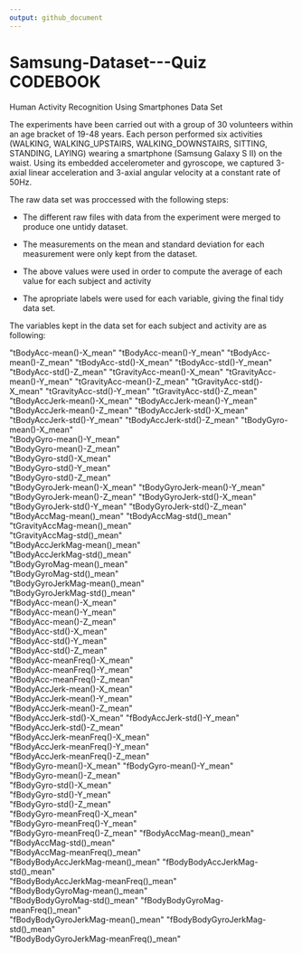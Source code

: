 ```yaml
---
output: github_document
---
```

# Samsung-Dataset---Quiz CODEBOOK

Human Activity Recognition Using Smartphones Data Set

The experiments have been carried out with a group of 30 volunteers within an age bracket of 19-48 years. Each person performed six activities (WALKING, WALKING_UPSTAIRS, WALKING_DOWNSTAIRS, SITTING, STANDING, LAYING) wearing a smartphone (Samsung Galaxy S II) on the waist. Using its embedded accelerometer and gyroscope, we captured 3-axial linear acceleration and 3-axial angular velocity at a constant rate of 50Hz. 

The raw data set was proccessed with the following steps:

*  The different raw files with data from the experiment were merged to produce one untidy dataset.

*  The measurements on the mean and standard deviation for each measurement were only kept from the dataset.

*  The above values were used in order to compute the average of each value for each subject and activity

*  The apropriate labels were used for each variable, giving the final tidy data set.

The variables kept in the data set for each subject and activity are as following:

                      
"tBodyAcc-mean()-X_mean"
"tBodyAcc-mean()-Y_mean"
"tBodyAcc-mean()-Z_mean"
"tBodyAcc-std()-X_mean" 
"tBodyAcc-std()-Y_mean"
"tBodyAcc-std()-Z_mean"
"tGravityAcc-mean()-X_mean"
"tGravityAcc-mean()-Y_mean"
"tGravityAcc-mean()-Z_mean"
"tGravityAcc-std()-X_mean"
"tGravityAcc-std()-Y_mean"
"tGravityAcc-std()-Z_mean"
"tBodyAccJerk-mean()-X_mean"
"tBodyAccJerk-mean()-Y_mean"
"tBodyAccJerk-mean()-Z_mean"
"tBodyAccJerk-std()-X_mean"
"tBodyAccJerk-std()-Y_mean"
"tBodyAccJerk-std()-Z_mean"
"tBodyGyro-mean()-X_mean"  
"tBodyGyro-mean()-Y_mean"  
"tBodyGyro-mean()-Z_mean"  
"tBodyGyro-std()-X_mean"   
"tBodyGyro-std()-Y_mean"   
"tBodyGyro-std()-Z_mean"              
"tBodyGyroJerk-mean()-X_mean"
"tBodyGyroJerk-mean()-Y_mean"
"tBodyGyroJerk-mean()-Z_mean"
"tBodyGyroJerk-std()-X_mean" 
"tBodyGyroJerk-std()-Y_mean" 
"tBodyGyroJerk-std()-Z_mean"          
"tBodyAccMag-mean()_mean"
"tBodyAccMag-std()_mean"              
"tGravityAccMag-mean()_mean"           
"tGravityAccMag-std()_mean"           
"tBodyAccJerkMag-mean()_mean"          
"tBodyAccJerkMag-std()_mean"          
"tBodyGyroMag-mean()_mean"            
"tBodyGyroMag-std()_mean"             
"tBodyGyroJerkMag-mean()_mean"         
"tBodyGyroJerkMag-std()_mean"         
"fBodyAcc-mean()-X_mean"               
"fBodyAcc-mean()-Y_mean"              
"fBodyAcc-mean()-Z_mean"               
"fBodyAcc-std()-X_mean"               
"fBodyAcc-std()-Y_mean"                
"fBodyAcc-std()-Z_mean"               
"fBodyAcc-meanFreq()-X_mean"          
"fBodyAcc-meanFreq()-Y_mean"          
"fBodyAcc-meanFreq()-Z_mean"    
"fBodyAccJerk-mean()-X_mean"          
"fBodyAccJerk-mean()-Y_mean"           
"fBodyAccJerk-mean()-Z_mean"          
"fBodyAccJerk-std()-X_mean"
"fBodyAccJerk-std()-Y_mean"           
"fBodyAccJerk-std()-Z_mean"     
"fBodyAccJerk-meanFreq()-X_mean"      
"fBodyAccJerk-meanFreq()-Y_mean"     
"fBodyAccJerk-meanFreq()-Z_mean"      
"fBodyGyro-mean()-X_mean" 
"fBodyGyro-mean()-Y_mean"             
"fBodyGyro-mean()-Z_mean"  
"fBodyGyro-std()-X_mean"              
"fBodyGyro-std()-Y_mean"              
"fBodyGyro-std()-Z_mean"              
"fBodyGyro-meanFreq()-X_mean"   
"fBodyGyro-meanFreq()-Y_mean"         
"fBodyGyro-meanFreq()-Z_mean"
"fBodyAccMag-mean()_mean"             
"fBodyAccMag-std()_mean"              
"fBodyAccMag-meanFreq()_mean"         
"fBodyBodyAccJerkMag-mean()_mean"
"fBodyBodyAccJerkMag-std()_mean"      
"fBodyBodyAccJerkMag-meanFreq()_mean"  
"fBodyBodyGyroMag-mean()_mean"        
"fBodyBodyGyroMag-std()_mean" 
"fBodyBodyGyroMag-meanFreq()_mean"    
"fBodyBodyGyroJerkMag-mean()_mean"
"fBodyBodyGyroJerkMag-std()_mean"     
"fBodyBodyGyroJerkMag-meanFreq()_mean"